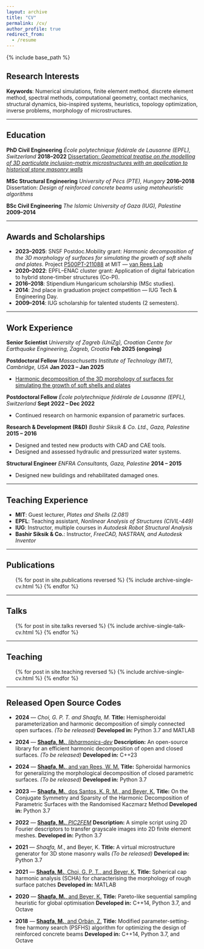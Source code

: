 ```yaml
---
layout: archive
title: "CV"
permalink: /cv/
author_profile: true
redirect_from:
  - /resume
---
```


{% include base_path %}
## Research Interests

**Keywords**: Numerical simulations, finite element method, discrete element method, spectral methods, computational geometry, contact mechanics, structural dynamics, bio-inspired systems, heuristics, topology optimization, inverse problems, morphology of microstructures.

---

## Education

**PhD Civil Engineering**
_École polytechnique fédérale de Lausanne (EPFL), Switzerland_
**2018–2022**
[Dissertation: *Geometrical treatise on the modelling of 3D particulate inclusion-matrix microstructures with an application to historical stone masonry walls*](https://doi.org/10.5075/epfl-thesis-9738)

**MSc Structural Engineering**
_University of Pécs (PTE), Hungary_
**2016–2018**
Dissertation: *Design of reinforced concrete beams using metaheuristic algorithms*

**BSc Civil Engineering**
_The Islamic University of Gaza (IUG), Palestine_
**2009–2014**

---

## Awards and Scholarships

- **2023–2025**: SNSF Postdoc.Mobility grant: *Harmonic decomposition of the 3D morphology of surfaces for simulating the growth of soft shells and plates*. Project [P500PT-211088](https://data.snf.ch/grants/grant/211088) at MIT — [van Rees Lab](https://vanreeslab.mit.edu/)
- **2020–2022**: EPFL–ENAC cluster grant: Application of digital fabrication to hybrid stone-timber structures (Co-PI).
- **2016–2018**: Stipendium Hungaricum scholarship (MSc studies).
- **2014**: 2nd place in graduation project competition — IUG Tech & Engineering Day.
- **2009–2014**: IUG scholarship for talented students (2 semesters).

---

## Work Experience

**Senior Scientist**
_University of Zagreb (UniZg), Croatian Centre for Earthquake Engineering, Zagreb, Croatia_
**Feb 2025 (ongoing)**

**Postdoctoral Fellow**
_Massachusetts Institute of Technology (MIT), Cambridge, USA_
**Jan 2023 – Jan 2025**
- [Harmonic decomposition of the 3D morphology of surfaces for simulating the growth of soft shells and plates](https://data.snf.ch/grants/grant/211088)

**Postdoctoral Fellow**
_École polytechnique fédérale de Lausanne (EPFL), Switzerland_
**Sept 2022 – Dec 2022**
- Continued research on harmonic expansion of parametric surfaces.

**Research & Development (R&D)**
_Bashir Siksik & Co. Ltd., Gaza, Palestine_
**2015 – 2016**
- Designed and tested new products with CAD and CAE tools.
- Designed and assessed hydraulic and pressurized water systems.

**Structural Engineer**
_ENFRA Consultants, Gaza, Palestine_
**2014 – 2015**
- Designed new buildings and rehabilitated damaged ones.

---

## Teaching Experience

- **MIT**: Guest lecturer, *Plates and Shells (2.081)*
- **EPFL**: Teaching assistant, *Nonlinear Analysis of Structures (CIVIL-449)*
- **IUG**: Instructor, multiple courses in *Autodesk Robot Structural Analysis*
- **Bashir Siksik & Co.**: Instructor, *FreeCAD, NASTRAN, and Autodesk Inventor*

---

## Publications
  <ul>{% for post in site.publications reversed %}
    {% include archive-single-cv.html %}
  {% endfor %}</ul>
  
---

## Talks

  <ul>{% for post in site.talks reversed %}
    {% include archive-single-talk-cv.html  %}
  {% endfor %}</ul>
  
---

## Teaching

  <ul>{% for post in site.teaching reversed %}
    {% include archive-single-cv.html %}
  {% endfor %}</ul>
  
---

## Released Open Source Codes

- **2024** — *Choi, G. P. T. and Shaqfa, M.*
  **Title:** Hemispheroidal parameterization and harmonic decomposition of simply connected open surfaces. *(To be released)*
  **Developed in:** Python 3.7 and MATLAB

- **2024** — [**Shaqfa, M.**. *libharmonics-dev*](https://github.com/msshaqfa/libharmonics)
  **Description:** An open-source library for an efficient harmonic decomposition of open and closed surfaces. *(To be released)*
  **Developed in:** C++23

- **2024** — [**Shaqfa, M.**, and van Rees, W. M.](https://github.com/msshaqfa/spheroidal-harmonics)
  **Title:** Spheroidal harmonics for generalizing the morphological decomposition of closed parametric surfaces. *(To be released)*
  **Developed in:** Python 3.7

- **2023** — [**Shaqfa, M.**, dos Santos, K. R. M., and Beyer, K.](https://github.com/eesd-epfl/harmonic-integration-via-kaczmarz/tree/master)
  **Title:** On the Conjugate Symmetry and Sparsity of the Harmonic Decomposition of Parametric Surfaces with the Randomised Kaczmarz Method
  **Developed in:** Python 3.7

- **2022** — [**Shaqfa, M.**. *PIC2FEM*](https://github.com/eesd-epfl/PIC2FEM)
  **Description:** A simple script using 2D Fourier descriptors to transfer grayscale images into 2D finite element meshes.
  **Developed in:** Python 3.7

- **2021** — *Shaqfa, M.*, and Beyer, K.
  **Title:** A virtual microstructure generator for 3D stone masonry walls *(To be released)*
  **Developed in:** Python 3.7

- **2021** — [**Shaqfa, M.**, Choi, G. P. T., and Beyer, K.](https://zenodo.org/record/4890809)
  **Title:** Spherical cap harmonic analysis (SCHA) for characterising the morphology of rough surface patches
  **Developed in:** MATLAB

- **2020** — [**Shaqfa, M.**, and Beyer, K.](https://zenodo.org/record/3630764)
  **Title:** Pareto-like sequential sampling heuristic for global optimisation
  **Developed in:** C++14, Python 3.7, and Octave

- **2018** — [**Shaqfa, M.**, and Orbán, Z.](https://zenodo.org/record/2573261)
  **Title:** Modified parameter-setting-free harmony search (PSFHS) algorithm for optimizing the design of reinforced concrete beams
  **Developed in:** C++14, Python 3.7, and Octave

